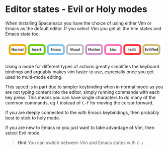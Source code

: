 # Editor states - Evil or Holy modes

When installing Spacemacs you have the choice of using either Vim or Emacs as the default editor.  If you select Vim you get all the Vim states and Emacs state too. 

![Spacemacs states](/images/spacemacs-states--vertical.png)

Using a mode for different types of actions greatly simplifies the keyboard bindings and arguably makes vim faster to use, especially once you get used to multi-mode editing.

This speed is in part due to simpler keybinding when in normal mode as you are not typing content into the editor, simply running commands with each key press.  This means you can have single characters to do many of the common commands, eg `l` instead of `C-f` for moving the cursor forward.

If you are deeply connected to the with Emacs keybindings, then probably best to stick to holy mode.

If you are new to Emacs or you just want to take advantage of Vim, then select Evil mode.

> **Hint** You can switch between Vim and Emacs states with `C-z`.


